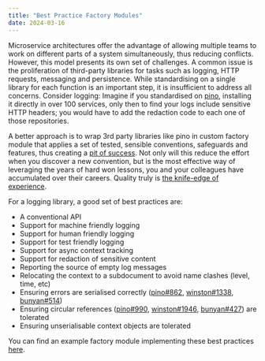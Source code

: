 ```yaml
---
title: "Best Practice Factory Modules"
date: 2024-03-16
---
```


Microservice architectures offer the advantage of allowing multiple teams to work on different parts of a system simultaneously, thus reducing conflicts. However, this model presents its own set of challenges. A common issue is the proliferation of third-party libraries for tasks such as logging, HTTP requests, messaging and persistence. While standardising on a single library for each function is an important step, it is insufficient to address all concerns. Consider logging: Imagine if you standardised on [pino](https://github.com/pinojs/pino), installing it directly in over 100 services, only then to find your logs include sensitive HTTP headers; you would have to add the redaction code to each one of those repositories.

A better approach is to wrap 3rd party libraries like pino in custom factory module that applies a set of tested, sensible conventions, safeguards and features, thus creating a [pit of success](https://learn.microsoft.com/en-us/archive/blogs/brada/the-pit-of-success). Not only will this reduce the effort when you discover a new convention, but is the most effective way of leveraging the years of hard won lessons, you and your colleagues have accumulated over their careers. Quality truly is [the knife-edge of experience](https://en.wikipedia.org/wiki/Pirsig%27s_Metaphysics_of_Quality).

For a logging library, a good set of best practices are:

- A conventional API
- Support for machine friendly logging
- Support for human friendly logging
- Support for test friendly logging
- Support for async context tracking
- Support for redaction of sensitive content
- Reporting the source of empty log messages
- Relocating the context to a subdocument to avoid name clashes (level, time, etc)
- Ensuring errors are serialised correctly ([pino#862](https://github.com/pinojs/pino/issues/862), [winston#1338](https://github.com/winstonjs/winston/issues/1338), [bunyan#514](https://github.com/trentm/node-bunyan/issues/514))
- Ensuring circular references ([pino#990](https://github.com/pinojs/pino/issues/990), [winston#1946](https://github.com/winstonjs/winston/issues/1946),  [bunyan#427](https://github.com/trentm/node-bunyan/issues/427)) are tolerated
- Ensuring unserialisable context objects are tolerated

You can find an example factory module implementing these best practices [here](https://github.com/acuminous/module-acme-logging).

